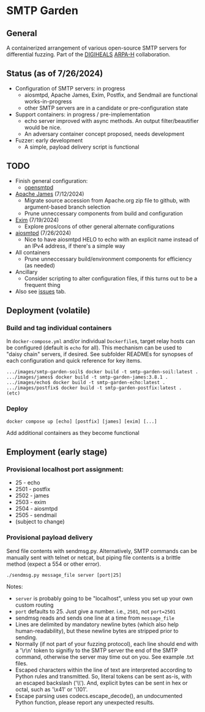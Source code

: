 # SMTP Garden

## General

A containerized arrangement of various open-source SMTP servers for differential fuzzing.  Part of the [DIGIHEALS](https://github.com/narfindustries/digiheals-public) [ARPA-H](https://arpa-h.gov/) collaboration.

## Status (as of 7/26/2024)
- Configuration of SMTP servers: in progress
  - aiosmtpd, Apache James, Exim, Postfix, and Sendmail are functional works-in-progress
  - other SMTP servers are in a candidate or pre-configuration state
- Support containers: in progress / pre-implementation
  - echo server improved with async methods.  An output filter/beautifier would be nice.
  - An adversary container concept proposed, needs development
- Fuzzer: early development
  - A simple, payload delivery script is functional

## TODO
- Finish general configuration:
  - [opensmtpd](images/opensmtpd)
- [Apache James](images/james) (7/12/2024)
  - Migrate source accession from Apache.org zip file to github, with argument-based branch selection
  - Prune unneccessary components from build and configuration
- [Exim](images/exim) (7/19/2024)
  - Explore pros/cons of other general alternate configurations
- [aiosmtpd](images/aiosmtpd) (7/26/2024)
  - Nice to have aiosmtpd HELO to echo with an explicit name instead of an IPv4 address, if there's a simple way
- All containers
  - Prune unneccessary build/environment components for efficiency (as needed)
- Ancillary
  - Consider scripting to alter configuration files, if this turns out to be a frequent thing
- Also see [issues](https://github.com/kenballus/smtp-garden/issues) tab.


## Deployment (volatile)
### Build and tag individual containers
In `docker-compose.yml` and/or individual `Dockerfile`s, target relay hosts can be configured (default is `echo` for all).  This mechanism can be used to "daisy chain" servers, if desired.  See subfolder READMEs for synopses of each configuration and quick reference for key items.

```
.../images/smtp-garden-soil$ docker build -t smtp-garden-soil:latest .
.../images/james$ docker build -t smtp-garden-james:3.8.1 .
.../images/echo$ docker build -t smtp-garden-echo:latest .
.../images/postfix$ docker build -t smtp-garden-postfix:latest .
(etc)
```
### Deploy

```
docker compose up [echo] [postfix] [james] [exim] [...]
```
Add additional containers as they become functional


## Employment (early stage)
### Provisional localhost port assignment:
- 25 - echo
- 2501 - postfix
- 2502 - james
- 2503 - exim
- 2504 - aiosmtpd
- 2505 - sendmail
- (subject to change)

### Provisional payload delivery

Send file contents with sendmsg.py.  Alternatively, SMTP commands can be manually sent with telnet or netcat, but piping file contents is a brittle method (expect a 554 or other error).

```
./sendmsg.py message_file server [port|25]
```
Notes:
- `server` is probably going to be "localhost", unless you set up your own custom routing
- `port` defaults to 25. Just give a number. i.e., `2501`, not `port=2501`
- sendmsg reads and sends one line at a time from `message_file`
- Lines are delimited by mandatory newline bytes (which also help human-readability), but these newline bytes are stripped prior to sending.
- Normally (if not part of your fuzzing protocol), each line should end with a '\r\n' token to signifiy to the SMTP server the end of the SMTP command, otherwise the server may time out on you.  See example .txt files.
- Escaped characters within the line of text are interpreted according to Python rules and transmitted.  So, literal tokens can be sent as-is, with an escaped backslash ('\\\\').  And, explicit bytes can be sent in hex or octal, such as '\x41' or '\101'.
- Escape parsing uses codecs.escape_decode(), an undocumented Python function, please report any unexpected results.
